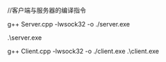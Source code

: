 //客户端与服务器的编译指令


g++ Server.cpp -lwsock32 -o ./server.exe

.\server.exe

g++ Client.cpp -lwsock32 -o ./client.exe
.\client.exe